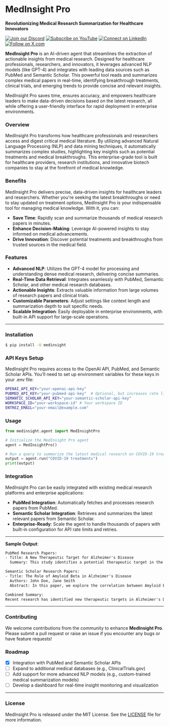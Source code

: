 
# **MedInsight Pro**

**Revolutionizing Medical Research Summarization for Healthcare Innovators**


[![Join our Discord](https://img.shields.io/badge/Discord-Join%20our%20server-5865F2?style=for-the-badge&logo=discord&logoColor=white)](https://discord.gg/agora-999382051935506503) [![Subscribe on YouTube](https://img.shields.io/badge/YouTube-Subscribe-red?style=for-the-badge&logo=youtube&logoColor=white)](https://www.youtube.com/@kyegomez3242) [![Connect on LinkedIn](https://img.shields.io/badge/LinkedIn-Connect-blue?style=for-the-badge&logo=linkedin&logoColor=white)](https://www.linkedin.com/in/kye-g-38759a207/) [![Follow on X.com](https://img.shields.io/badge/X.com-Follow-1DA1F2?style=for-the-badge&logo=x&logoColor=white)](https://x.com/kyegomezb)


**MedInsight Pro** is an AI-driven agent that streamlines the extraction of actionable insights from medical research. Designed for healthcare professionals, researchers, and innovators, it leverages advanced NLP models (like GPT-4) and integrates with leading data sources such as PubMed and Semantic Scholar. This powerful tool reads and summarizes complex medical papers in real-time, identifying breakthrough treatments, clinical trials, and emerging trends to provide concise and relevant insights.

MedInsight Pro saves time, ensures accuracy, and empowers healthcare leaders to make data-driven decisions based on the latest research, all while offering a user-friendly interface for rapid deployment in enterprise environments.

### Overview
MedInsight Pro transforms how healthcare professionals and researchers access and digest critical medical literature. By utilizing advanced Natural Language Processing (NLP) and data mining techniques, it automatically summarizes complex studies, highlighting key insights such as potential treatments and medical breakthroughs. This enterprise-grade tool is built for healthcare providers, research institutions, and innovative biotech companies to stay at the forefront of medical knowledge.

### Benefits
MedInsight Pro delivers precise, data-driven insights for healthcare leaders and researchers. Whether you're seeking the latest breakthroughs or need to stay updated on treatment options, MedInsight Pro is your indispensable tool for managing medical knowledge. With it, you can:

- **Save Time**: Rapidly scan and summarize thousands of medical research papers in minutes.
- **Enhance Decision-Making**: Leverage AI-powered insights to stay informed on medical advancements.
- **Drive Innovation**: Discover potential treatments and breakthroughs from trusted sources in the medical field.



### Features
- **Advanced NLP**: Utilizes the GPT-4 model for processing and understanding dense medical research, delivering concise summaries.
- **Real-Time Data Retrieval**: Integrates seamlessly with PubMed, Semantic Scholar, and other medical research databases.
- **Actionable Insights**: Extracts valuable information from large volumes of research papers and clinical trials.
- **Customizable Parameters**: Adjust settings like context length and summarization depth to suit specific needs.
- **Scalable Integration**: Easily deployable in enterprise environments, with built-in API support for large-scale operations.

---

### Installation

```bash
$ pip install -U medinsight
```

### API Keys Setup
MedInsight Pro requires access to the OpenAI API, PubMed, and Semantic Scholar APIs. You’ll need to set up environment variables for these keys in your .env file:

```bash
OPENAI_API_KEY="your-openai-api-key"
PUBMED_API_KEY="your-pubmed-api-key"  # Optional, but increases rate limits
SEMANTIC_SCHOLAR_API_KEY="your-semantic-scholar-api-key"
WORKSPACE_ID="your-workspace-id" # Your workspace ID 
ENTREZ_EMAIL="your-email@example.com"
```

### Usage

```python
from medinsight.agent import MedInsightPro

# Initialize the MedInsight Pro agent
agent = MedInsightPro()

# Run a query to summarize the latest medical research on COVID-19 treatments
output = agent.run("COVID-19 treatments")
print(output)

```

### Integration
MedInsight Pro can be easily integrated with existing medical research platforms and enterprise applications:

- **PubMed Integration**: Automatically fetches and processes research papers from PubMed.
- **Semantic Scholar Integration**: Retrieves and summarizes the latest relevant papers from Semantic Scholar.
- **Enterprise-Ready**: Scale the agent to handle thousands of papers with built-in configuration for API rate limits and retries.

---


**Sample Output**:

```txt
PubMed Research Papers:
- Title: A New Therapeutic Target for Alzheimer's Disease
  Summary: This study identifies a potential therapeutic target in the progression of Alzheimer's Disease...

Semantic Scholar Research Papers:
- Title: The Role of Amyloid Beta in Alzheimer's Disease
  Authors: John Doe, Jane Smith
  Abstract: In this paper, we explore the correlation between Amyloid Beta buildup and the progression of Alzheimer's Disease...

Combined Summary:
Recent research has identified new therapeutic targets in Alzheimer's Disease, with studies showing potential in slowing disease progression. Key findings include...
```

---

### Contributing
We welcome contributions from the community to enhance **MedInsight Pro**. Please submit a pull request or raise an issue if you encounter any bugs or have feature requests!

### Roadmap
- [x] Integration with PubMed and Semantic Scholar APIs
- [ ] Expand to additional medical databases (e.g., ClinicalTrials.gov)
- [ ] Add support for more advanced NLP models (e.g., custom-trained medical summarization models)
- [ ] Develop a dashboard for real-time insight monitoring and visualization

---

### License
MedInsight Pro is released under the MIT License. See the [LICENSE](LICENSE) file for more information.
